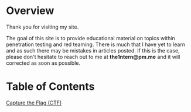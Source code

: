 # Overview

Thank you for visiting my site.

The goal of this site is to provide educational material on topics within penetration testing and red teaming. There is much that I have yet to learn and as such there may be mistakes in articles posted. If this is the case, please don't hesitate to reach out to me at __the1ntern@pm.me__ and it will corrected as soon as possible.

# Table of Contents

[Capture the Flag (CTF)](https://blog.the1ntern.net/ctf)
